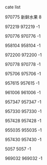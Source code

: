 cate list

970775 新鲜水果 8

972219 972219 -1

970776 970776 -1

958104 958104 -1

972200 972200 -1

970778 970778 -1

975706 975706 -1

957615 957615 -1

961006 961006 -1

957347 957347 -1

957330 957330 -1

957428 957428 -1

955035 955035 -1

957430 957430 -1

5057 5057 -1

969032 969032 -1

